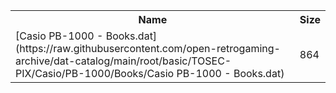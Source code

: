 <table>
<tr><th>Name</th><th>Size</th></tr>
<tr><td>
[Casio PB-1000 - Books.dat](https://raw.githubusercontent.com/open-retrogaming-archive/dat-catalog/main/root/basic/TOSEC-PIX/Casio/PB-1000/Books/Casio PB-1000 - Books.dat)
</td><td>864</td></tr>
</table>
